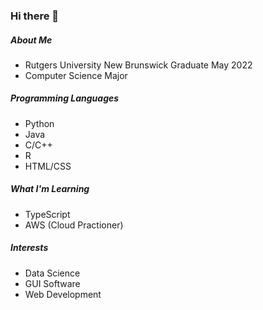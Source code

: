### Hi there 👋

##### About Me
- Rutgers University New Brunswick Graduate May 2022
- Computer Science Major

##### Programming Languages
- Python
- Java
- C/C++
- R
- HTML/CSS

##### What I'm Learning
- TypeScript
- AWS (Cloud Practioner)

##### Interests
- Data Science
- GUI Software
- Web Development
